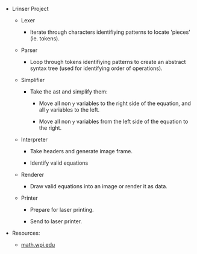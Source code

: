 - Lrinser Project

    - Lexer

        - Iterate through characters identifiying patterns to locate 'pieces' (ie. tokens).
         
         
    - Parser
         
        - Loop through tokens identifiying patterns to create an abstract syntax tree (used for identifying order of operations).
         
         
    - Simplifier
         
        - Take the ast and simplify them:
             
            - Move all non `y` variables to the right side of the equation, and all `y` variables to the left.
             
            - Move all non `y` variables from the left side of the equation to the right.
             
             
    - Interpreter
         
        - Take headers and generate image frame.
             
        - Identify valid equations
             
             
    - Renderer
         
        - Draw valid equations into an image or render it as data.
             
             
    - Printer
         
        - Prepare for laser printing.
             
        - Send to laser printer.



- Resources:
     
    - [math.wpi.edu](https://www.math.wpi.edu/IQP/BVCalcHist/calc5.html)
